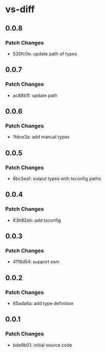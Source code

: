 # vs-diff

## 0.0.8

### Patch Changes

- 530fc0e: update path of types

## 0.0.7

### Patch Changes

- ac88b1f: update path

## 0.0.6

### Patch Changes

- 1fdce3a: add manual types

## 0.0.5

### Patch Changes

- 6bc5ea1: output types with tsconfig paths

## 0.0.4

### Patch Changes

- 83b82eb: add tsconfig

## 0.0.3

### Patch Changes

- 4116d54: support esm

## 0.0.2

### Patch Changes

- 65ada8a: add type definition

## 0.0.1

### Patch Changes

- bde9b01: initial source code
